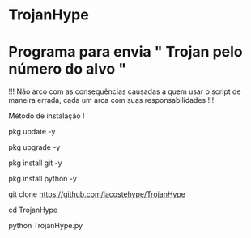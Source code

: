 # TrojanHype
# Programa para envia " Trojan pelo número do alvo "


!!! Não arco com as consequências causadas a quem usar o script de maneira errada, cada um arca com suas responsabilidades !!!


Método de instalação !

pkg update -y


pkg upgrade -y


pkg install git -y


pkg install python -y

git clone https://github.com/lacostehype/TrojanHype

cd TrojanHype


python TrojanHype.py
